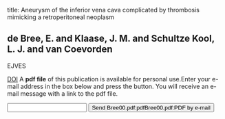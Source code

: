 title: Aneurysm of the inferior vena cava complicated by thrombosis mimicking a retroperitoneal neoplasm

## de Bree, E. and Klaase, J. M. and Schultze Kool, L. J. and van Coevorden
EJVES

<a href="https://doi.org/10.1053/ejvs.2000.1128">DOI</a>
A <b>pdf file</b> of this publication is available for personal use.Enter your e-mail address in the box below and press the button. You will receive an e-mail message with a link to the pdf file.
<form action="sender.php">  <input type="text" name="email">  <input type="submit" value="Send Bree00.pdf:pdfBree00.pdf:PDF by e-mail"></form>